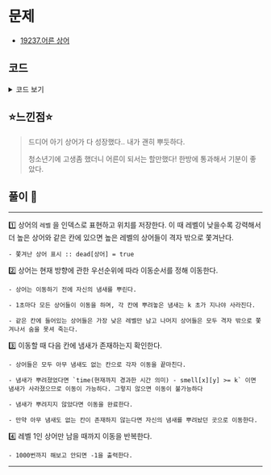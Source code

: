 # 문제
- [19237.어른 상어](https://www.acmicpc.net/problem/19237)

## 코드

<details><summary> 코드 보기 </summary>

``` java
import java.io.BufferedReader;
import java.io.IOException;
import java.io.InputStreamReader;
import java.util.StringTokenizer;

class Pair {
    int fishIdx, when;

    public Pair(int fishIdx, int when) {
        this.fishIdx = fishIdx;
        this.when = when;
    }
}
class Shark {
    int x, y, dir;

    public Shark(int x, int y, int dir) {
        this.x = x;
        this.y = y;
        this.dir = dir;
    }
}
public class Q19237 {
    static int n, m, k, board[][], dx[] = {0, -1, 1, 0, 0}, dy[] = {0, 0, 0, -1, 1};
    static int priority[][][];
    static Pair smell[][];
    static Shark shark[];
    static boolean dead[];
    public static void main(String[] args) throws IOException {
        init();
        solution();
    }

    private static void solution() {
        int time = 0;
        while (time++ <= 1000) {
            // 냄새를 뿌림 - 냄새를 뿌린 상어와 시각을 저장
            bbung(time);

            // 상어 이동 - 현재 방향에 따른 우선순에 따라 방향 선택
            sharkMove(time);

            // 겹치는 상어 쫓아냄 - 숫자가 낮을수록 강하다.
            kick();

            // 종료 조건 : 번호가 1인 상어만 board 안에 존재.
            if (isFinished(dead)) break;
        }
        if(time > 1000) System.out.println(-1);
        else System.out.println(time);
    }

    private static void bbung(int time) {
        for (int i = 1; i <= m; i++) {
            if(dead[i]) continue;
            smell[shark[i].x][shark[i].y] = new Pair(i, time);
        }
    }

    private static void kick() {
        int state[][] = new int[n][n];
        for (int i = 1; i <= m; i++) {
            if(dead[i]) continue;
            Shark it = shark[i];
            int x = it.x, y = it.y;
            if(state[x][y] > 0){ // 이미 다른 상어가 들어 있다면
                if(state[x][y] > i){
                    dead[state[x][y]] = true;
                    state[x][y] = i;
                    board[x][y] = i;
                }
                else dead[i] = true;
            }
            else {
                state[x][y] = i; // 빈 칸이면 현재 상어 저장
                board[x][y] = i;
            }
        }
    }

    private static void sharkMove(int time) {
        for (int i = 1; i <= m; i++) {
            if(dead[i]) continue;
            Shark it = shark[i];
            boolean canGo = false;
            for (int j = 1; j <= 4; j++) {
                int dir = priority[i][it.dir][j];
                int nx = it.x + dx[dir], ny = it.y + dy[dir];
                if (!isBorder(nx, ny)) continue;

                // 아직 냄새가 남아 있는지 확인
                if (smell[nx][ny] != null) {
                    if (time - smell[nx][ny].when >= k) {
                        canGo = true;
                    } else continue;
                }
                else {
                    canGo = true;
                }
                if (canGo) {
                    board[it.x][it.y] = 0;
                    board[nx][ny] = i;
                    it.x = nx;
                    it.y = ny;
                    it.dir = dir;
                    break;
                }
            }
            if (!canGo) { // 자신의 냄새가 있는 방향으로 이동
                for (int j = 1; j <= 4; j++) {
                    int dir = priority[i][it.dir][j];
                    int nx = it.x + dx[dir], ny = it.y + dy[dir];
                    if(isBorder(nx, ny) && smell[nx][ny].fishIdx == i) {
                        board[it.x][it.y] = 0;
                        it.x += dx[dir];
                        it.y += dy[dir];
                        it.dir = dir;
                        board[it.x][it.y] = i;
                        break;
                    }
                }
            }
        }
    }

    private static boolean isFinished(boolean[] dead) {
        for (int i = 2; i <= m; i++) if (!dead[i]) return false;
        return true;

    }

    private static boolean isBorder(int x, int y) {
        return (x >= 0 && x < n && y >= 0 && y < n);
    }

    static void init() throws IOException {
        BufferedReader br = new BufferedReader(new InputStreamReader(System.in));
        StringTokenizer st = new StringTokenizer(br.readLine());
        n = Integer.parseInt(st.nextToken());
        m = Integer.parseInt(st.nextToken());
        k = Integer.parseInt(st.nextToken());

        shark = new Shark[m + 1];
        board = new int[n][n];
        priority = new int[m + 1][5][5];
        smell = new Pair[n][n];
        dead = new boolean[m + 1];

        for (int i = 0; i < n; i++) {
            st = new StringTokenizer(br.readLine());
            for (int j = 0; j < n; j++) {
                board[i][j] = Integer.parseInt(st.nextToken());
                if (board[i][j] != 0)
                    shark[board[i][j]] = new Shark(i, j, 0);
            }
        }
        st = new StringTokenizer(br.readLine());
        for (int i = 1; i <= m; i++) shark[i].dir = Integer.parseInt(st.nextToken());
        for (int s = 1; s <= m; s++) {
            for (int dir = 1; dir <= 4; dir++) {
                st = new StringTokenizer(br.readLine());
                for (int p = 1; p <= 4; p++)
                    priority[s][dir][p] = Integer.parseInt(st.nextToken());
            }
        }
    }
}
```

</details>

## ⭐️느낀점⭐️
> 드디어 아기 상어가 다 성장했다.. 내가 괜히 뿌듯하다.
> 
> 청소년기에 고생좀 했더니 어른이 되서는 할만했다! 한방에 통과해서 기분이 좋았다.

## 풀이 📣
<hr/>

1️⃣ 상어의 `레벨` 을 인덱스로 표현하고 위치를 저장한다. 이 때 레벨이 낮을수록 강력해서 더 높은 상어와 같은 칸에 있으면 높은 레벨의 상어들이 격자 밖으로 쫓겨난다.

    - 쫓겨난 상어 표시 :: dead[상어] = true

2️⃣ 상어는 현재 방향에 관한 우선순위에 따라 이동순서를 정해 이동한다.

    - 상어는 이동하기 전에 자신의 냄새를 뿌린다.

    - 1초마다 모든 상어들이 이동을 하며, 각 칸에 뿌려놓은 냄새는 k 초가 지나야 사라진다.

    - 같은 칸에 들어있는 상어들은 가장 낮은 레벨만 남고 나머지 상어들은 모두 격자 밖으로 쫓겨나서 숨을 못셔 죽는다.

3️⃣ 이동할 때 다음 칸에 냄새가 존재하는지 확인한다.   

    - 상어들은 모두 아무 냄새도 없는 칸으로 각자 이동을 끝마친다.

    - 냄새가 뿌려졌었다면 `time(현재까지 경과한 시간 의미) - smell[x][y] >= k` 이면 냄새가 사라졌으므로 이동이 가능하다. 그렇지 않으면 이동이 불가능하다

    - 냄새가 뿌려지지 않았다면 이동을 완료한다.

    - 만약 아무 냄새도 없는 칸이 존재하지 않는다면 자신의 냄새를 뿌려놨던 곳으로 이동한다.

4️⃣ 레벨 1인 상어만 남을 때까지 이동을 반복한다.

    - 1000번까지 해보고 안되면 -1을 출력한다.


<hr/>